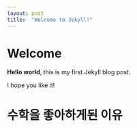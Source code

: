 ```yaml
---
layout: post
title:  "Welcome to Jekyll!"
---
```


# Welcome

**Hello world**, this is my first Jekyll blog post.

I hope you like it!
# 수학을 좋아하게된 이유
